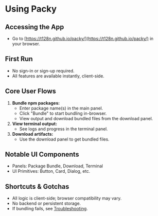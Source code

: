 # Using Packy

## Accessing the App
- Go to [https://t128n.github.io/packy/](https://t128n.github.io/packy/) in your browser.

## First Run
- No sign-in or sign-up required.
- All features are available instantly, client-side.

## Core User Flows
1. **Bundle npm packages:**
   - Enter package name(s) in the main panel.
   - Click "Bundle" to start bundling in-browser.
   - View output and download bundled files from the download panel.
2. **View terminal output:**
   - See logs and progress in the terminal panel.
3. **Download artifacts:**
   - Use the download panel to get bundled files.

## Notable UI Components
- Panels: Package Bundle, Download, Terminal
- UI Primitives: Button, Card, Dialog, etc.

## Shortcuts & Gotchas
- All logic is client-side; browser compatibility may vary.
- No backend or persistent storage.
- If bundling fails, see [Troubleshooting](./troubleshooting.md).
